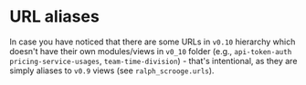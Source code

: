 # URL aliases

In case you have noticed that there are some URLs in `v0.10` hierarchy which
doesn't have their own modules/views in `v0_10` folder (e.g., `api-token-auth`
`pricing-service-usages`, `team-time-division`) - that's intentional, as they
are simply aliases to `v0.9` views (see `ralph_scrooge.urls`).
